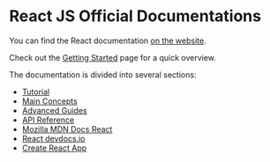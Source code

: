 

# React JS Official Documentations

You can find the React documentation [on the website](https://react.dev/).  

Check out the [Getting Started](https://react.dev/learn) page for a quick overview.

The documentation is divided into several sections:

* [Tutorial](https://reactjs.org/tutorial/tutorial.html)
* [Main Concepts](https://reactjs.org/docs/hello-world.html)
* [Advanced Guides](https://reactjs.org/docs/jsx-in-depth.html)
* [API Reference](https://reactjs.org/docs/react-api.html)
* [Mozilla MDN Docs React](https://developer.mozilla.org/en-US/docs/Learn/Tools_and_testing/Client-side_JavaScript_frameworks/React_getting_started)
* [React devdocs.io](https://devdocs.io/react/)
* [ Create React App](https://create-react-app.dev/)
